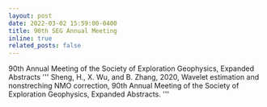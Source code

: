```yaml
---
layout: post
date: 2022-03-02 15:59:00-0400
title: 90th SEG Annual Meeting
inline: true
related_posts: false
---
```


90th Annual Meeting of the Society of Exploration Geophysics, Expanded Abstracts
'''
Sheng, H., X. Wu, and B. Zhang, 2020, Wavelet estimation and nonstreching NMO correction, 90th Annual Meeting of the Society of Exploration Geophysics, Expanded Abstracts.
'''
